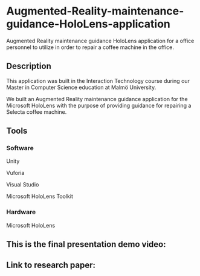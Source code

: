 # Augmented-Reality-maintenance-guidance-HoloLens-application
Augmented Reality maintenance guidance HoloLens application for a office personnel to utilize in order to repair a coffee machine in the office.

## Description
This application was built in the Interaction Technology course during our Master in Computer Science education at Malmö University.

We built an Augmented Reality maintenance guidance application for the Microsoft HoloLens with the purpose of providing guidance for repairing a Selecta coffee machine. 

## Tools
### Software 
Unity

Vuforia 

Visual Studio

Microsoft HoloLens Toolkit

### Hardware
Microsoft HoloLens

## This is the final presentation demo video:


## Link to research paper:


